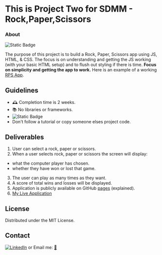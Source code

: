 This is Project Two for SDMM - Rock,Paper,Scissors
============================
### About
![Static Badge](https://img.shields.io/badge/Remember-have_fun-blue)

The purpose of this project is to build a Rock, Paper, Scissors app using JS, HTML, & CSS.
The focus is on understanding and getting the JS working (with your basic HTML setup) and to flush out
styling if there is time. **Focus on simplicity and getting the app to work.**
Here is an example of a working [RPS App](https://software-development-mastermind.github.io/rock-paper-scissors-example/ "sample rps app").

 ## Guidelines
 - 🕰 Completion time is 2 weeks.
 - 📚 No libraries or frameworks.
 - ![Static Badge](https://img.shields.io/badge/Trust_and_challenge-yourself-blue)
 -  Don't follow a tutorial or copy someone elses project code.


## Deliverables
1. User can select a rock, paper or scissors.
2. When a user selects rock, paper or scissors the screen will display:
  - what the computer player has chosen.
  - whether they have won or lost that game.
3. The user can play as many times as they want.
4. A score of total wins and losses will be displayed.
5. Application is publicly available on GitHub [pages](https://docs.github.com/en/pages/getting-started-with-github-pages/configuring-a-publishing-source-for-your-github-pages-site) (explained).
6. [My Live Application](https://erickarodom.github.io/JSRockPaperScissorsGame/)

## License
Distributed under the MIT License.

## Contact
[![LinkedIn][linkedin-shield]][linkedin-url]   or  Email me: <a href="mailto:ericka.r.odom@gmail.com">📧</a>



[//]: # (Just testing writing comments?)


[linkedin-shield]: <https://img.shields.io/badge/-LinkedIn-black.svg?style=for-the-badge&logo=linkedin&colorB=555>
[linkedin-url]: https://linkedin.com/in/ericka-odom

  
   
 










